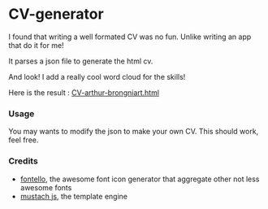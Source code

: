 CV-generator
============

I found that writing a well formated CV was no fun. Unlike writing an app that do it for me!

It parses a json file to generate the html cv.

And look! I add a really cool word cloud for the skills!

Here is the result : [CV-arthur-brongniart.html](http://arthur-brongniart.fr/CV/)

### Usage

You may wants to modify the json to make your own CV. This should work, feel free.



### Credits

 * [fontello](http://fontello.com/), the awesome font icon generator that aggregate other not less awesome fonts
 * [mustach js](https://github.com/janl/mustache.js), the template engine


